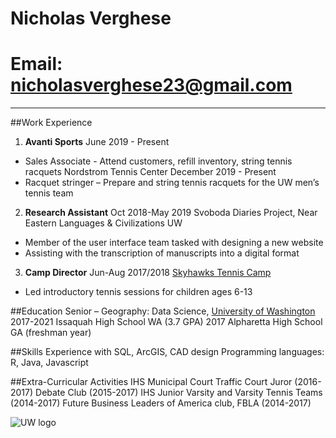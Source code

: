# Nicholas Verghese
# Email: nicholasverghese23@gmail.com
___________________________________________________________________________________
##Work Experience

1. **Avanti Sports**									    June 2019 - Present
-	Sales Associate - Attend customers, refill inventory, string tennis racquets
Nordstrom Tennis Center						       December 2019 - Present
-	Racquet stringer – Prepare and string tennis racquets for the UW men’s tennis team

2. **Research Assistant**							               Oct 2018-May 2019
Svoboda Diaries Project, Near Eastern Languages & Civilizations UW              
-	Member of the user interface team tasked with designing a new website
-	Assisting with the transcription of manuscripts into a digital format

3. **Camp Director** 								    Jun-Aug 2017/2018
[Skyhawks Tennis Camp](https://www.skyhawks.com)                                                                        
-	Led introductory tennis sessions for children ages 6-13

##Education
Senior – Geography: Data Science, [University of Washington](http://www.washington.edu/)     2017-2021
Issaquah High School WA (3.7 GPA) 2017
Alpharetta High School GA (freshman year)                                                                   

##Skills
Experience with SQL, ArcGIS, CAD design
Programming languages: R, Java, Javascript

##Extra-Curricular Activities
IHS Municipal Court Traffic Court Juror (2016-2017)
Debate Club (2015-2017)
IHS Junior Varsity and Varsity Tennis Teams (2014-2017)
Future Business Leaders of America club, FBLA (2014-2017)

![UW logo](https://s3-us-west-2.amazonaws.com/uw-s3-cdn/wp-content/uploads/sites/98/2014/09/07214238/W-Logo_Purple_RGB.png)
